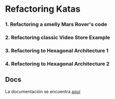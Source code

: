 # Refactoring Katas

### 1. Refactoring a smelly Mars Rover's code

### 2. Refactoring classic Video Store Example

### 3. Refactoring to Hexagonal Architecture 1

### 4. Refactoring to Hexagonal Architecture 2


## Docs

La documentación se encuentra [aquí](./documentation/index.md)
